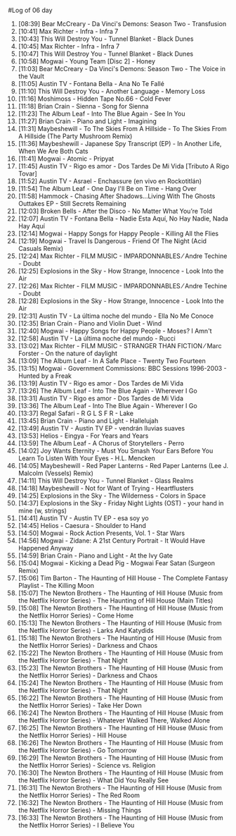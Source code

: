 #Log of 06 day

1. [08:39] Bear McCreary - Da Vinci's Demons: Season Two - Transfusion
1. [10:41] Max Richter - Infra - Infra 7
1. [10:43] This Will Destroy You - Tunnel Blanket - Black Dunes
1. [10:45] Max Richter - Infra - Infra 7
1. [10:47] This Will Destroy You - Tunnel Blanket - Black Dunes
1. [10:58] Mogwai - Young Team [Disc 2] - Honey
1. [11:03] Bear McCreary - Da Vinci's Demons: Season Two - The Voice in the Vault
1. [11:05] Austin TV - Fontana Bella - Ana No Te Fallé
1. [11:10] This Will Destroy You - Another Language - Memory Loss
1. [11:16] Moshimoss - Hidden Tape No.66 - Cold Fever
1. [11:18] Brian Crain - Sienna - Song for Sienna
1. [11:23] The Album Leaf - Into The Blue Again - See In You
1. [11:27] Brian Crain - Piano and Light - Imagining
1. [11:31] Maybeshewill - To The Skies From A Hillside - To The Skies From A Hillside (The Party Mushroom Remix)
1. [11:36] Maybeshewill - Japanese Spy Transcript (EP) - In Another Life, When We Are Both Cats
1. [11:41] Mogwai - Atomic - Pripyat
1. [11:45] Austin TV - Rigo es amor - Dos Tardes De Mi Vida [Tributo A Rigo Tovar]
1. [11:52] Austin TV - Asrael - Enchassure (en vivo en Rockotitlán)
1. [11:54] The Album Leaf - One Day I'll Be on Time - Hang Over
1. [11:58] Hammock - Chasing After Shadows...Living With The Ghosts Outtakes EP - Still Secrets Remaining
1. [12:03] Broken Bells - After the Disco - No Matter What You’re Told
1. [12:07] Austin TV - Fontana Bella - Nadie Esta Aquí, No Hay Nadie, Nada Hay Aquí
1. [12:14] Mogwai - Happy Songs for Happy People - Killing All the Flies
1. [12:19] Mogwai - Travel Is Dangerous - Friend Of The Night (Acid Casuals Remix)
1. [12:24] Max Richter - FILM MUSIC - IMPARDONNABLES ⁄ Andre Techine - Doubt
1. [12:25] Explosions in the Sky - How Strange, Innocence - Look Into the Air
1. [12:26] Max Richter - FILM MUSIC - IMPARDONNABLES ⁄ Andre Techine - Doubt
1. [12:28] Explosions in the Sky - How Strange, Innocence - Look Into the Air
1. [12:31] Austin TV - La última noche del mundo - Ella No Me Conoce
1. [12:35] Brian Crain - Piano and Violin Duet - Wind
1. [12:40] Mogwai - Happy Songs for Happy People - Moses? I Amn't
1. [12:58] Austin TV - La última noche del mundo - Rucci
1. [13:02] Max Richter - FILM MUSIC - STRANGER THAN FICTION ⁄ Marc Forster - On the nature of daylight
1. [13:09] The Album Leaf - In A Safe Place - Twenty Two Fourteen
1. [13:15] Mogwai - Government Commissions: BBC Sessions 1996-2003 - Hunted by a Freak
1. [13:19] Austin TV - Rigo es amor - Dos Tardes de Mi Vida
1. [13:26] The Album Leaf - Into The Blue Again - Wherever I Go
1. [13:31] Austin TV - Rigo es amor - Dos Tardes de Mi Vida
1. [13:36] The Album Leaf - Into The Blue Again - Wherever I Go
1. [13:37] Regal Safari - R G L S F R - Lake
1. [13:45] Brian Crain - Piano and Light - Hallelujah
1. [13:49] Austin TV - Austin TV EP - vendrán lluvias suaves
1. [13:53] Helios - Eingya - For Years and Years
1. [13:59] The Album Leaf - A Chorus of Storytellers - Perro
1. [14:02] Joy Wants Eternity - Must You Smash Your Ears Before You Learn To Listen With Your Eyes - H.L. Mencken
1. [14:05] Maybeshewill - Red Paper Lanterns - Red Paper Lanterns (Lee J. Malcolm (Vessels) Remix)
1. [14:11] This Will Destroy You - Tunnel Blanket - Glass Realms
1. [14:18] Maybeshewill - Not for Want of Trying - Heartflusters
1. [14:25] Explosions in the Sky - The Wilderness - Colors in Space
1. [14:37] Explosions in the Sky - Friday Night Lights (OST) - your hand in mine (w, strings)
1. [14:41] Austin TV - Austin TV EP - esa soy yo
1. [14:45] Helios - Caesura - Shoulder to Hand
1. [14:50] Mogwai - Rock Action Presents, Vol. 1 - Star Wars
1. [14:56] Mogwai - Zidane: A 21st Century Portrait - It Would Have Happened Anyway
1. [14:59] Brian Crain - Piano and Light - At the Ivy Gate
1. [15:04] Mogwai - Kicking a Dead Pig - Mogwai Fear Satan (Surgeon Remix)
1. [15:06] Tim Barton - The Haunting of Hill House - The Complete Fantasy Playlist - The Killing Moon
1. [15:07] The Newton Brothers - The Haunting of Hill House (Music from the Netflix Horror Series) - The Haunting of Hill House (Main Titles)
1. [15:08] The Newton Brothers - The Haunting of Hill House (Music from the Netflix Horror Series) - Come Home
1. [15:13] The Newton Brothers - The Haunting of Hill House (Music from the Netflix Horror Series) - Larks And Katydids
1. [15:18] The Newton Brothers - The Haunting of Hill House (Music from the Netflix Horror Series) - Darkness and Chaos
1. [15:22] The Newton Brothers - The Haunting of Hill House (Music from the Netflix Horror Series) - That Night
1. [15:23] The Newton Brothers - The Haunting of Hill House (Music from the Netflix Horror Series) - Darkness and Chaos
1. [15:24] The Newton Brothers - The Haunting of Hill House (Music from the Netflix Horror Series) - That Night
1. [16:22] The Newton Brothers - The Haunting of Hill House (Music from the Netflix Horror Series) - Take Her Down
1. [16:24] The Newton Brothers - The Haunting of Hill House (Music from the Netflix Horror Series) - Whatever Walked There, Walked Alone
1. [16:25] The Newton Brothers - The Haunting of Hill House (Music from the Netflix Horror Series) - Hill House
1. [16:26] The Newton Brothers - The Haunting of Hill House (Music from the Netflix Horror Series) - Go Tomorrow
1. [16:29] The Newton Brothers - The Haunting of Hill House (Music from the Netflix Horror Series) - Science vs. Religion
1. [16:30] The Newton Brothers - The Haunting of Hill House (Music from the Netflix Horror Series) - What Did You Really See
1. [16:31] The Newton Brothers - The Haunting of Hill House (Music from the Netflix Horror Series) - The Red Room
1. [16:32] The Newton Brothers - The Haunting of Hill House (Music from the Netflix Horror Series) - Missing Things
1. [16:33] The Newton Brothers - The Haunting of Hill House (Music from the Netflix Horror Series) - I Believe You
